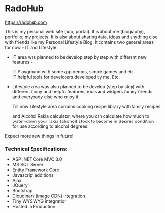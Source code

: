 # RadoHub

https://radohub.com

This is my personal web site (hub, portal). It is about me (biography), portfolio, my projects. It is also about sharing data, ideas and anything else with friends like my Personal Lifestyle Blog. It contains two general areas for now - IT and Lifestyle. 

- IT area was planned to be develop step by step with different new features - 

  IT Playground with some app demos, simple games and etc.  
  IT helpful tools for developers developed by me.
  Etc.
  
- Lifestyle area was also planned to be develop (step by step) with different funny and helpful features, tools and widgets for my friends and everybody else who enjoy it.

  Till now Lifestyle area contains cooking recipe library with family recipes 
  
  and Alcohol Rakia calculator, where you can calculate how much to water-down your rakia (alcohol) stock to become in desired condition for use according to alcohol degrees.

Expect more new things in future!

### Technical Specifications:
- ASP .NET Core MVC 3.0 
- MS SQL Server 
- Entity Framework Core
- Javascript additions
- Ajax
- JQuery
- Bootstrap
- Cloudinary (image CDN) integration
- Tiny WYSIWYG integration
- Hosted in Production


